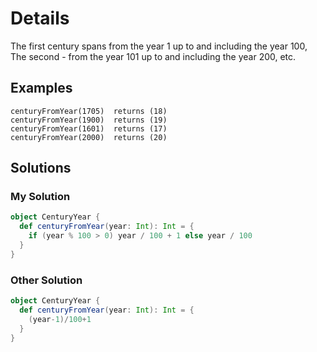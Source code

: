 # Details

The first century spans from the year 1 up to and including the year 100, The second - from the year 101 up to and including the year 200, etc.

## Examples
```
centuryFromYear(1705)  returns (18)
centuryFromYear(1900)  returns (19)
centuryFromYear(1601)  returns (17)
centuryFromYear(2000)  returns (20)
```

## Solutions

### My Solution

```scala
object CenturyYear {
  def centuryFromYear(year: Int): Int = {
    if (year % 100 > 0) year / 100 + 1 else year / 100
  }
}
```

### Other Solution

```scala
object CenturyYear {
  def centuryFromYear(year: Int): Int = {
    (year-1)/100+1
  }
}
```
